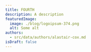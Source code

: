 ```yaml
---
title: FOURTH
description: A description
featuredImage:
  image: ./blog/logoipsum-374.png
  alt: Some alt
authors:
  - src/data/authors/alastair-cox.md
isDraft: false
---
```

